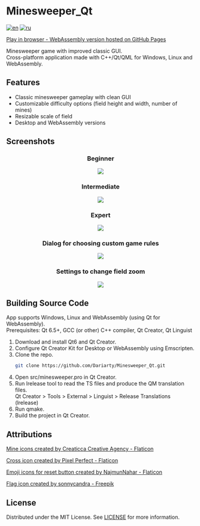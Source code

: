 # Minesweeper_Qt

[![en](https://img.shields.io/badge/lang-en-blue.svg)](https://github.com/Dariarty/Minesweeper_Qt/blob/main/README.md)
[![ru](https://img.shields.io/badge/lang-ru-red.svg)](https://github.com/Dariarty/Minesweeper_Qt/blob/main/README.ru.md)

<a href="https://dariarty.github.io/Minesweeper_Qt/" title="GitHub Pages link">Play in browser - WebAssembly version hosted on GitHub Pages</a>

Minesweeper game with improved classic GUI.</br>
Cross-platform application made with C++/Qt/QML for Windows, Linux and WebAssembly.</br>

## Features

* Classic minesweeper gameplay with clean GUI</br>
* Customizable difficulty options (field height and width, number of mines)</br>
* Resizable scale of field</br>
* Desktop and WebAssembly versions</br>

## Screenshots

<h3 align="center">Beginner</h3>
<p align="center">
  <img src="assets/en_US/beginner.png" />
</p>

<h3 align="center">Intermediate</h3>
<p align="center">
  <img src="assets/en_US/intermediate.png" />
</p>

<h3 align="center">Expert</h3>
<p align="center">
  <img src="assets/en_US/expert.png" />
</p>

<h3 align="center">Dialog for choosing custom game rules</h3>
<p align="center">
  <img src="assets/en_US/rules.png" />
</p>

<h3 align="center">Settings to change field zoom</h3>
<p align="center">
  <img src="assets/en_US/scale.png" />
</p>

## Building Source Code
App supports Windows, Linux and WebAssembly (using Qt for WebAssembly). </br>
Prerequisites: Qt 6.5+, GCC (or other) C++ compiler, Qt Creator, Qt Linguist </br>
1.  Download and install Qt6 and Qt Creator.</br>
2.  Configure Qt Creator Kit for Desktop or WebAssembly using Emscripten. </br>
3.  Clone the repo.
     ```sh
     git clone https://github.com/Dariarty/Minesweeper_Qt.git
     ```
4.  Open src/minesweeper.pro in Qt Creator.</br>
5.  Run lrelease tool to read the TS files and produce the QM translation files. </br>
    Qt Creator > Tools > External > Linguist > Release Translations (lrelease) </br>
7.  Run qmake.</br>
8.  Build the project in Qt Creator.</br>

## Attributions
<a href="https://www.flaticon.com/free-icons/mine" title="mine icons">Mine icons created by Creaticca Creative Agency - Flaticon</a> </br>

<a href="https://www.flaticon.com/free-icon/close_1828666?term=cross&page=1&position=9&origin=search&related_id=1828666" title="cross icon">Cross icon created by Pixel Perfect - Flaticon</a> </br>

<a href="https://www.flaticon.com/packs/emojis-221" title="emoji icons">Emoji icons for reset button created by NajmunNahar - Flaticon</a> </br>

<a href="https://www.freepik.com/icon/flag_16771882#fromView=keyword&page=1&position=91&uuid=a58f54fa-5ea7-4ac9-9fae-a7f2fb24842f" title="flag icon">Flag icon created by sonnycandra - Freepik</a>

## License

Distributed under the MIT License. See [LICENSE](LICENSE) for more information.

